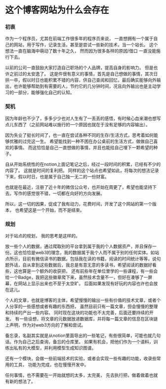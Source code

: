 # 这个博客网站为什么会存在

### 初衷

作为一个程序员，尤其在前端工作很多年的程序员来说， 一直想拥有一个属于自己的网站，用于写作，记录生活，甚至是尝试一些新的技术，当一个站长。 这个想法一直在脑海中萌动了数十年之久， 然而因为很多各样的原因/借口 一直没能施行下去。

以前的公司一直鼓励大家打造自己职场的个人品牌，提高自身的影响力。 但是也许之前过的太安逸了。 这是件很有意义的事情，首先是自己想做的事情，其次日拱一卒，假以时日也能积累不错的内容，供自己查阅和回忆，最后确实能够向外输出，也许能够帮助到有需要的人，节约它的几分钟时间，况且向外输出也是主动学习的一部分，能够强化自己的认知。

### 契机

因为年龄也不少了，多多少少也对人生有了一丢丢的感悟，有时候心血来潮也想写点儿东西了（之前网站难以施行的一个原因也就在于没有足够的内容输出）。

因为失业了挺长时间了，也一直在尝试各种不同的生存/生活方式，思考着如何能够优雅的过完这一生。 希望能找到一种不困在办公桌前的生活方式，做做自己喜欢的事情。 而这恰恰是自己一直想做的事情，并且也能给自己埋下一颗希望的种子。

自从开始系统性的在notion上面记笔记之后，经过一段时间的积累，已经有不少的内容了。 这就是时间的复利把。 同样的这个站点也希望如此，将每次的想法记录下来，假以时日，也是属于自己独一无二的一份财富。

也就是在最近，注册了近十年的微信公众号，也开始在周更了，希望也能坚持下去。写作的感觉很不错，一切都在向好的方向发展。

所以，这一切的因果，促成了我有动力，花费时间，开发了这个网站的第一个版本， 也希望这是一个开始，而不是结束。

### 规划

对于站点的规划， 我的思考是这样的。 

放一些个人的数据，通过爬取别的平台拿到属于我的个人数据资产，并且保存一份。这也恰恰是web3的理念，我的数据属于我个人而不属于别的任何实体。如站点所示，目前有微信读书的数据，包括我在读的书籍，阅读的时间统计等等，说句题外话，自从拿到这些数据后，我总是有意无意的多读书，希望阅读的数据好看些，这也算是一个额外的收获把， 还有前些年在单位里学的一些课程，有一些会给一个Badge，我把这些徽章爬下来，虽然技术含量不一，但好在凑够了一屏幕，在网站上显示出来也不至于太空旷。 后面如果发现有好玩的内容也许也会放在这儿。

个人的文章，也就是博客的主体，希望慢慢的输出一些有价值的技术文章，或者个人分享的一些感想或者有趣的东西把， 虽然目前只有一篇文章，但会慢慢的整理和持续的产出一些内容。 同时现在这块的功能也不太完善，后面还要持续的开发。 有一些设想，将文章的元数据放进数据库，并将每一篇文章的信息在区块链上声明，作为对web3方向的了解和尝试。

备忘录，名副其实就是从notion里面导出的一些笔记，有些很简单，可能也就几句话。作为自己之后查询，备忘的仓库里。 如果有机会，把他们作为一个语料，训练出私有的大模型，并利用模型生成知识图谱。

还有一个模块，会做一些前端技术的实验，或者会实现一些有趣的功能，收录些常用的工具， 功能为完成，也在慢慢开发中。

任何事情，也不需要在一开始就想的太多，太完美， 先去执行把，做着做着也就有新的想法了。